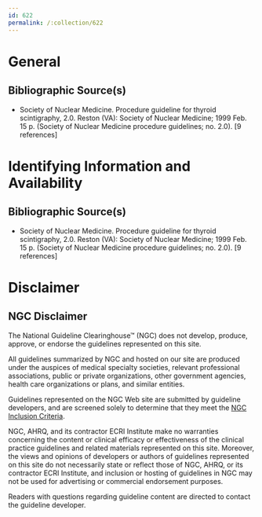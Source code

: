 ```yaml
---
id: 622
permalink: /:collection/622
---
```


# General

## Bibliographic Source(s)

- Society of Nuclear Medicine. Procedure guideline for thyroid scintigraphy, 2.0. Reston (VA): Society of Nuclear Medicine; 1999 Feb. 15 p. (Society of Nuclear Medicine procedure guidelines; no. 2.0). [9 references]

# Identifying Information and Availability

## Bibliographic Source(s)

- Society of Nuclear Medicine. Procedure guideline for thyroid scintigraphy, 2.0. Reston (VA): Society of Nuclear Medicine; 1999 Feb. 15 p. (Society of Nuclear Medicine procedure guidelines; no. 2.0). [9 references]

# Disclaimer

## NGC Disclaimer

The National Guideline Clearinghouse™ (NGC) does not develop, produce, approve, or endorse the guidelines represented on this site.

All guidelines summarized by NGC and hosted on our site are produced under the auspices of medical specialty societies, relevant professional associations, public or private organizations, other government agencies, health care organizations or plans, and similar entities.

Guidelines represented on the NGC Web site are submitted by guideline developers, and are screened solely to determine that they meet the [NGC Inclusion Criteria](/help-and-about/summaries/inclusion-criteria).

NGC, AHRQ, and its contractor ECRI Institute make no warranties concerning the content or clinical efficacy or effectiveness of the clinical practice guidelines and related materials represented on this site. Moreover, the views and opinions of developers or authors of guidelines represented on this site do not necessarily state or reflect those of NGC, AHRQ, or its contractor ECRI Institute, and inclusion or hosting of guidelines in NGC may not be used for advertising or commercial endorsement purposes.

Readers with questions regarding guideline content are directed to contact the guideline developer.

